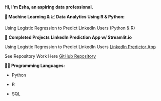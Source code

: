 **Hi, I'm Esha, an aspiring data professional.**

**🤖 Machine Learning & 📈 Data Analytics Using R & Python:**

Using Logistic Regression to Predict LinkedIn Users (Python & R)


📲 **Completed Projects**
**LinkedIn Prediction App w/ Streamlit.io**

  Using Logistic Regression to Predict LinkedIn Users [LinkedIn Predictor App](https://app-prog2-jayx53er2paz98kk8yuawf.streamlit.app/)
  
  See Repository Work Here [GitHub Repository](https://github.com/esha02071/streamlit-prog2) 

**👨‍💻 Programming Languages:**

 * Python

  * R

  * SQL
